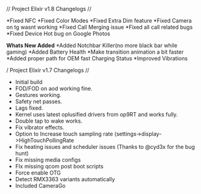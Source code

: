 // Project Elixir v1.8 Changelogs //

*Fixed NFC
*Fixed Color Modes
*Fixed Extra Dim feature
*Fixed Camera on tg wasnt working
*Fixed Call Merging issue
*Fixed all call related bugs
*Fixed Device Hot bug on Google Photos

**Whats New Added**
*Added Notchbar Killer(no more black bar while gaming)
*Added Battery Health 
*Make transition animation a bit faster
*Added proper path for OEM fast Charging Status
*Improved Vibrations

/ Project Elixir v1.7 Changelogs //

* Initial build
* FOD/FOD on aod working fine.
* Gestures working.
* Safety net passes.
* Lags fixed.
* Kernel uses latest oplusified drivers from op9RT and works fully.
* Double tap to wake works.
* Fix vibrator effects.
* Option to Increase touch sampling rate (settings->display->HighTouchPollingRate
* Fix heating issues and scheduler issues (Thanks to @cyd3x for the bug hunt)
* Fix missing media configs
* FIx missing qcom post boot scripts
* Force enable OTG
* Detect RMX3363 variants automatically
* Included CameraGo
